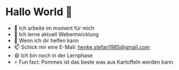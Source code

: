 # Hallo World 👋

- 🔭 Ich arbeite im moment für mich
- 🌱 Ich lerne aktuell Webentwicklung
- 💬 Wenn ich dir helfen kann
- 📫 Schick mir eine E-Mail: henke.stefan1985@gmail.com
- 😄 Ich bin noch in der Lernphase
- ⚡ Fun fact: Pommes ist das beste was aus Kartoffeln werden kann
